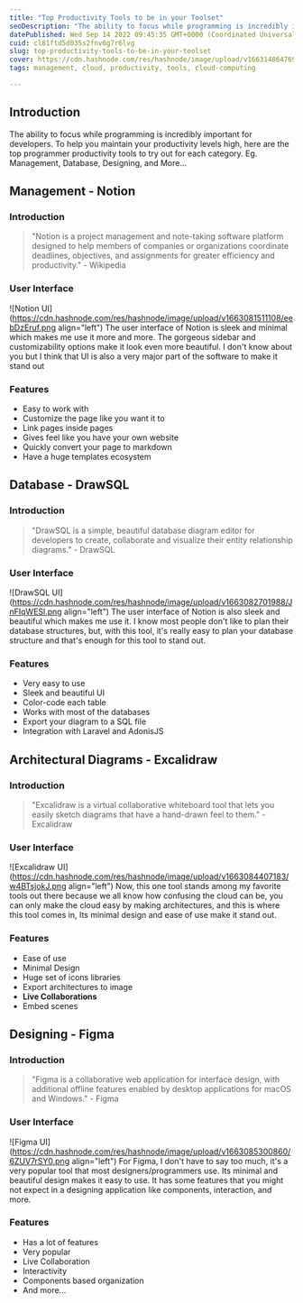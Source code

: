 ```yaml
---
title: "Top Productivity Tools to be in your Toolset"
seoDescription: "The ability to focus while programming is incredibly important for developers. To help you maintain your productivity levels high..."
datePublished: Wed Sep 14 2022 09:45:35 GMT+0000 (Coordinated Universal Time)
cuid: cl81ftd5d035s2fnv6g7r6lvg
slug: top-productivity-tools-to-be-in-your-toolset
cover: https://cdn.hashnode.com/res/hashnode/image/upload/v1663148647695/Zrn0DflS0.png
tags: management, cloud, productivity, tools, cloud-computing

---
```


## Introduction
The ability to focus while programming is incredibly important for developers. To help you maintain your productivity levels high, here are the top programmer productivity tools to try out for each category. Eg. Management, Database, Designing, and More...

## Management - Notion
### Introduction
> "Notion is a project management and note-taking software platform designed to help members of companies or organizations coordinate deadlines, objectives, and assignments for greater efficiency and productivity." - Wikipedia

### User Interface
![Notion UI](https://cdn.hashnode.com/res/hashnode/image/upload/v1663081511108/eebDzEruf.png align="left")
The user interface of Notion is sleek and minimal which makes me use it more and more. The gorgeous sidebar and customizability options make it look even more beautiful. I don't  know about you but I think that UI is also a very major part of the software to make it stand out

### Features
- Easy to work with
- Customize the page like you want it to
- Link pages inside pages
- Gives feel like you have your own website
- Quickly convert your page to markdown
- Have a huge templates ecosystem

## Database - DrawSQL
### Introduction
> "DrawSQL is a simple, beautiful database diagram editor for developers to create, collaborate and visualize their entity relationship diagrams." - DrawSQL

### User Interface
![DrawSQL UI](https://cdn.hashnode.com/res/hashnode/image/upload/v1663082701988/JnFIqWESl.png align="left")
The user interface of Notion is also sleek and beautiful which makes me use it. I know most people don't like to plan their database structures, but, with this tool, it's really easy to plan your database structure and that's enough for this tool to stand out.

### Features
- Very easy to use
- Sleek and beautiful UI
- Color-code each table
- Works with most of the databases
- Export your diagram to a SQL file
- Integration with Laravel and AdonisJS

## Architectural Diagrams - Excalidraw
### Introduction
> "Excalidraw is a virtual collaborative whiteboard tool that lets you easily sketch diagrams that have a hand-drawn feel to them." - Excalidraw

### User Interface
![Excalidraw UI](https://cdn.hashnode.com/res/hashnode/image/upload/v1663084407183/w4BTsjokJ.png align="left")
Now, this one tool stands among my favorite tools out there because we all know how confusing the cloud can be, you can only make the cloud easy by making architectures, and this is where this tool comes in, Its minimal design and ease of use make it stand out.

### Features
- Ease of use
- Minimal Design
- Huge set of icons libraries
- Export architectures to image
- **Live Collaborations**
- Embed scenes

## Designing - Figma
### Introduction
> "Figma is a collaborative web application for interface design, with additional offline features enabled by desktop applications for macOS and Windows." - Figma

### User Interface
![Figma UI](https://cdn.hashnode.com/res/hashnode/image/upload/v1663085300860/6ZUV7rSY0.png align="left")
For Figma, I don't have to say too much, it's a very popular tool that most designers/programmers use. Its minimal and beautiful design makes it easy to use. It has some features that you might not expect in a designing application like components, interaction, and more.

### Features
- Has a lot of features
- Very popular
- Live Collaboration
- Interactivity
- Components based organization
- And more...
